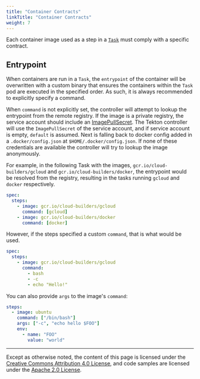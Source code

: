 ```yaml
---
title: "Container Contracts"
linkTitle: "Container Contracts"
weight: 7
---
```


Each container image used as a step in a [`Task`](tasks.md) must comply with a
specific contract.

## Entrypoint

When containers are run in a `Task`, the `entrypoint` of the container will be
overwritten with a custom binary that ensures the containers within the `Task`
pod are executed in the specified order. As such, it is always recommended to
explicitly specify a command.

When `command` is not explicitly set, the controller will attempt to lookup the
entrypoint from the remote registry. If the image is a private registry, the
service account should include an
[ImagePullSecret](https://kubernetes.io/docs/tasks/configure-pod-container/configure-service-account/#add-imagepullsecrets-to-a-service-account).
The Tekton controller will use the `ImagePullSecret` of the service account, and
if service account is empty, `default` is assumed. Next is falling back to
docker config added in a `.docker/config.json` at `$HOME/.docker/config.json`.
If none of these credentials are available the controller will try to lookup the
image anonymously.

For example, in the following Task with the images,
`gcr.io/cloud-builders/gcloud` and `gcr.io/cloud-builders/docker`, the
entrypoint would be resolved from the registry, resulting in the tasks running
`gcloud` and `docker` respectively.

```yaml
spec:
  steps:
    - image: gcr.io/cloud-builders/gcloud
      command: [gcloud]
    - image: gcr.io/cloud-builders/docker
      command: [docker]
```

However, if the steps specified a custom `command`, that is what would be used.

```yaml
spec:
  steps:
    - image: gcr.io/cloud-builders/gcloud
      command:
        - bash
        - -c
        - echo "Hello!"
```

You can also provide `args` to the image's `command`:

```yaml
steps:
  - image: ubuntu
    command: ["/bin/bash"]
    args: ["-c", "echo hello $FOO"]
    env:
      - name: "FOO"
        value: "world"
```

---

Except as otherwise noted, the content of this page is licensed under the
[Creative Commons Attribution 4.0 License](https://creativecommons.org/licenses/by/4.0/),
and code samples are licensed under the
[Apache 2.0 License](https://www.apache.org/licenses/LICENSE-2.0).
